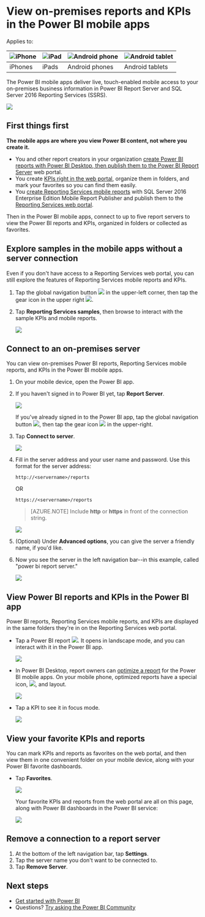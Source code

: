 <properties 
   pageTitle="View on-premises reports and KPIs in the Power BI mobile apps"
   description="The Power BI mobile apps offer live, touch-enabled mobile access to your on-premises business information in SQL Server Reporting Services and Power BI Report Server."
   services="powerbi" 
   documentationCenter="" 
   authors="maggiesMSFT" 
   manager="erikre" 
   backup=""
   editor=""
   tags=""
   qualityFocus="no"
   qualityDate=""/>
 
<tags
   ms.service="powerbi"
   ms.devlang="NA"
   ms.topic="article"
   ms.tgt_pltfrm="NA"
   ms.workload="powerbi"
   ms.date="05/22/2017"
   ms.author="maggies"/>

# View on-premises reports and KPIs in the Power BI mobile apps

Applies to:

| ![iPhone](media/powerbi-mobile-find-content-mobile-devices/iphone-logo-50-px.png) | ![iPad](media/powerbi-mobile-find-content-mobile-devices/ipad-logo-50-px.png) | ![Android phone](media/powerbi-mobile-find-content-mobile-devices/android-phone-logo-50-px.png) | ![Android tablet](media/powerbi-mobile-find-content-mobile-devices/android-tablet-logo-50-px.png) |
|:------------------------|:----------------------------|:----------------------------|:----------------------------------------|
| iPhones | iPads | Android phones | Android tablets |


The Power BI mobile apps deliver live, touch-enabled mobile access to your on-premises business information in Power BI Report Server and SQL Server 2016 Reporting Services (SSRS). 

 ![](media/powerbi-mobile-iphone-kpis-mobile-reports/power-bi-ipad-pbi-report-server-home.png)

## First things first

**The mobile apps are where you view Power BI content, not where you create it.**

-  You and other report creators in your organization [create Power BI reports with Power BI Desktop, then publish them to the Power BI Report Server](reportserver-quickstart-powerbi-report.md) web portal. 
-   You create [KPIs right in the web portal](https://docs.microsoft.com/sql/reporting-services/working-with-kpis-in-reporting-services), organize them in folders, and mark your favorites so you can find them easily. 
-   You [create Reporting Services mobile reports](https://docs.microsoft.com/sql/reporting-services/mobile-reports/create-mobile-reports-with-sql-server-mobile-report-publisher) with SQL Server 2016 Enterprise Edition Mobile Report Publisher and publish them to the [Reporting Services web portal](https://docs.microsoft.com/sql/reporting-services/web-portal-ssrs-native-mode).  


Then in the Power BI mobile apps, connect to up to five report servers to view the Power BI reports and KPIs, organized in folders or collected as favorites. 

## Explore samples in the mobile apps without a server connection

Even if you don't have access to a Reporting Services web portal, you can still explore the features of Reporting Services mobile reports and KPIs. 

1. Tap the global navigation button ![](media/powerbi-mobile-iphone-kpis-mobile-reports/power-bi-iphone-global-nav-button.png) in the upper-left corner, then tap the gear icon in the upper right ![](media/powerbi-mobile-iphone-kpis-mobile-reports/power-bi-ios-settings-icon.png).

2.  Tap **Reporting Services samples**, then browse to interact with the sample KPIs and mobile reports.

    ![](media/powerbi-mobile-iphone-kpis-mobile-reports/power-bi-iphone-ssrs-samples.png)

## Connect to an on-premises server

You can view on-premises Power BI reports, Reporting Services mobile reports, and KPIs in the Power BI mobile apps. 

1.  On your mobile device, open the Power BI app.

2.  If you haven't signed in to Power BI yet, tap **Report Server**.

    ![](media/powerbi-mobile-iphone-kpis-mobile-reports/power-bi-connect-to-rs-login.png)

    If you've already signed in to the Power BI app, tap the global navigation button ![](media/powerbi-mobile-iphone-kpis-mobile-reports/power-bi-iphone-global-nav-button.png), then tap the gear icon ![](media/powerbi-mobile-iphone-kpis-mobile-reports/power-bi-ios-settings-icon.png) in the upper-right.

3. Tap **Connect to server**.

    ![](media/powerbi-mobile-iphone-kpis-mobile-reports/power-bi-android-server-sign-in.png)

4. Fill in the server address and your user name and password. Use this format for the server address:

     `http://<servername>/reports`

     OR

     `https://<servername>/reports`
     
     > [AZURE.NOTE] Include **http** or **https** in front of the connection string.

    ![](media/powerbi-mobile-iphone-kpis-mobile-reports/power-bi-ios-connect-to-server-dialog.png)


5.    (Optional) Under **Advanced options**, you can give the server a friendly name, if you'd like.

5.  Now you see the server in the left navigation bar--in this example, called "power bi report server."

    ![](media/powerbi-mobile-iphone-kpis-mobile-reports/power-bi-iphone-left-nav-report-server.png)

## View Power BI reports and KPIs in the Power BI app

Power BI reports, Reporting Services mobile reports, and KPIs are displayed in the same folders they're in on the Reporting Services web portal. 

- Tap a Power BI report ![](media/powerbi-mobile-iphone-kpis-mobile-reports/power-bi-rs-mobile-report-icon.png). It opens in landscape mode, and you can interact with it in the Power BI app.

    ![](media/powerbi-mobile-iphone-kpis-mobile-reports/power-bi-iphone-report-server-report.png)

- In Power BI Desktop, report owners can [optimize a report](powerbi-desktop-create-phone-report.md) for the Power BI mobile apps. On your mobile phone, optimized reports have a special icon, ![](media/powerbi-mobile-iphone-kpis-mobile-reports/power-bi-rs-mobile-optimized-icon.png), and layout.

    ![](media/powerbi-mobile-iphone-kpis-mobile-reports/power-bi-rs-mobile-optimized-report.png)

- Tap a KPI to see it in focus mode.

    ![](media/powerbi-mobile-iphone-kpis-mobile-reports/PBI_iPad_SSMRP_Tile.png)

## View your favorite KPIs and reports

You can mark KPIs and reports as favorites on the web portal, and then view them in one convenient folder on your mobile device, along with your Power BI favorite dashboards.

-  Tap **Favorites**.

    ![](media/powerbi-mobile-iphone-kpis-mobile-reports/power-bi-ipad-faves-pbi-report-server.png)
   
    Your favorite KPIs and reports from the web portal are all on this page, along with Power BI dashboards in the Power BI service:

    ![](media/powerbi-mobile-iphone-kpis-mobile-reports/power-bi-ipad-favorites.png)

## Remove a connection to a report server

1. At the bottom of the left navigation bar, tap **Settings**.
2. Tap the server name you don't want to be connected to.
3. Tap **Remove Server**.

## Next steps
 
- [Get started with Power BI](powerbi-service-get-started.md)  
- Questions? [Try asking the Power BI Community](http://community.powerbi.com/)